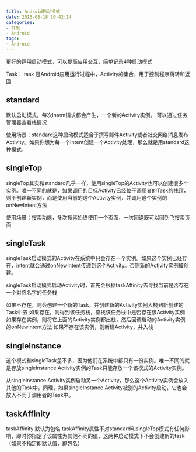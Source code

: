 ```yaml
---
title: Android启动模式
date: 2015-08-18 10:42:14
categories:
- 开发
- Android
tags:
- Android
---
```


更好的运用启动模式，可以提高应用交互，简单记录4种启动模式

<!--more-->

Task： task 是Android应用运行过程中，Activity的集合，用于控制程序跳转和返回


## standard
默认启动模式，每次Intent请求都会产生，一个新的Activity实例。
可以通过任务管理器查看栈情况

使用场景：standard这种启动模式适合于撰写邮件Activity或者社交网络消息发布Activity。如果你想为每一个intent创建一个Activity处理，那么就是用standard这种模式。

## singleTop
singleTop其实和standard几乎一样，使用singleTop的Activity也可以创建很多个实例。唯一不同的就是，如果调用的目标Activity已经位于调用者的Task的栈顶，则不创建新实例，而是使用当前的这个Activity实例，并调用这个实例的onNewIntent方法

使用场景：搜索功能，多次搜索始终使用一个页面，一次回退既可以回到飞搜索页面

## singleTask
singleTask启动模式的Activity在系统中只会存在一个实例。如果这个实例已经存在，intent就会通过onNewIntent传递到这个Activity。否则新的Activity实例被创建。

singleTask启动模式启动Activity时，首先会根据taskAffinity去寻找当前是否存在一个对应名字的任务栈

如果不存在，则会创建一个新的Task，并创建新的Activity实例入栈到新创建的Task中去
如果存在，则得到该任务栈，查找该任务栈中是否存在该Activity实例
              如果存在实例，则将它上面的Activity实例都出栈，然后回调启动的Activity实例的onNewIntent方法
              如果不存在该实例，则新建Activity，并入栈


## singleInstance
这个模式和singleTask差不多，因为他们在系统中都只有一份实例。唯一不同的就是存放singleInstance Activity实例的Task只能存放一个该模式的Activity实例。

从singleInstance Activity实例启动另一个Activity，那么这个Activity实例会放入其他的Task中。同理，如果singleInstance Activity被别的Activity启动，它也会放入不同于调用者的Task中。

## taskAffinity
taskAffinity 默认为包名
taskAffinity属性不对standard和singleTop模式有任何影响，即时你指定了该属性为其他不同的值，这两种启动模式下不会创建新的task（如果不指定即默认值，即包名）
